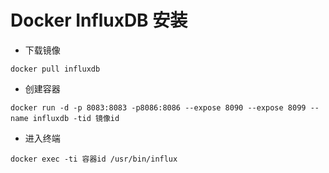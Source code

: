 # Docker InfluxDB 安装
- 下载镜像
````
docker pull influxdb
````

- 创建容器
````
docker run -d -p 8083:8083 -p8086:8086 --expose 8090 --expose 8099 --name influxdb -tid 镜像id
````

- 进入终端
````
docker exec -ti 容器id /usr/bin/influx
````